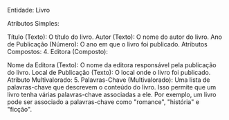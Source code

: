 Entidade: Livro

Atributos Simples:

Título (Texto): O título do livro.
Autor (Texto): O nome do autor do livro.
Ano de Publicação (Número): O ano em que o livro foi publicado.
Atributos Compostos:
4. Editora (Composto):

Nome da Editora (Texto): O nome da editora responsável pela publicação do livro.
Local de Publicação (Texto): O local onde o livro foi publicado.
Atributo Multivalorado:
5. Palavras-Chave (Multivalorado): Uma lista de palavras-chave que descrevem o conteúdo do livro. Isso permite que um livro tenha várias palavras-chave associadas a ele. Por exemplo, um livro pode ser associado a palavras-chave como "romance", "história" e "ficção".